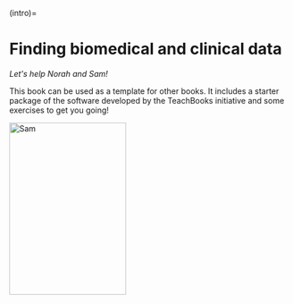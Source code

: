 (intro)=
# Finding biomedical and clinical data

_Let's help Norah and Sam!_

This book can be used as a template for other books. It includes a starter package of the software developed by the TeachBooks initiative and some exercises to get you going!

<img width="209" height="308" alt="Sam" src="https://github.com/user-attachments/assets/dcebf37d-bb3e-42e2-b179-f45050ab4718" />
